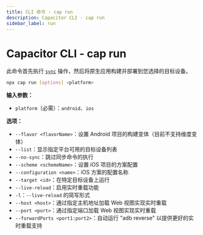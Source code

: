```yaml
---
title: CLI 命令 - cap run
description: Capacitor CLI - cap run
sidebar_label: run
---
```


# Capacitor CLI - cap run

此命令首先执行 [`sync`](/cli/commands/sync.md) 操作，然后将原生应用构建并部署到您选择的目标设备。

```bash
npx cap run [options] <platform>
```

<strong>输入参数：</strong>

- `platform`（必需）：`android`、`ios`

<strong>选项：</strong>

- `--flavor <flavorName>`：设置 Android 项目的构建变体（目前不支持维度变体）
- `--list`：显示指定平台可用的目标设备列表
- `--no-sync`：跳过同步命令的执行
- `--scheme <schemeName>`：设置 iOS 项目的方案配置
- `--configuration <name>`：iOS 方案的配置名称
- `--target <id>`：在特定目标设备上运行
- `--live-reload`：启用实时重载功能
- `-l`：`--live-reload` 的简写形式
- `--host <host>`：通过指定主机地址加载 Web 视图实现实时重载
- `--port <port>`：通过指定端口加载 Web 视图实现实时重载
- `--forwardPorts <port1:port2>`：自动运行 "adb reverse" 以提供更好的实时重载支持
